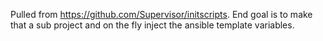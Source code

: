 Pulled from https://github.com/Supervisor/initscripts.  End goal is
to make that a sub project and on the fly inject the ansible template
variables.


